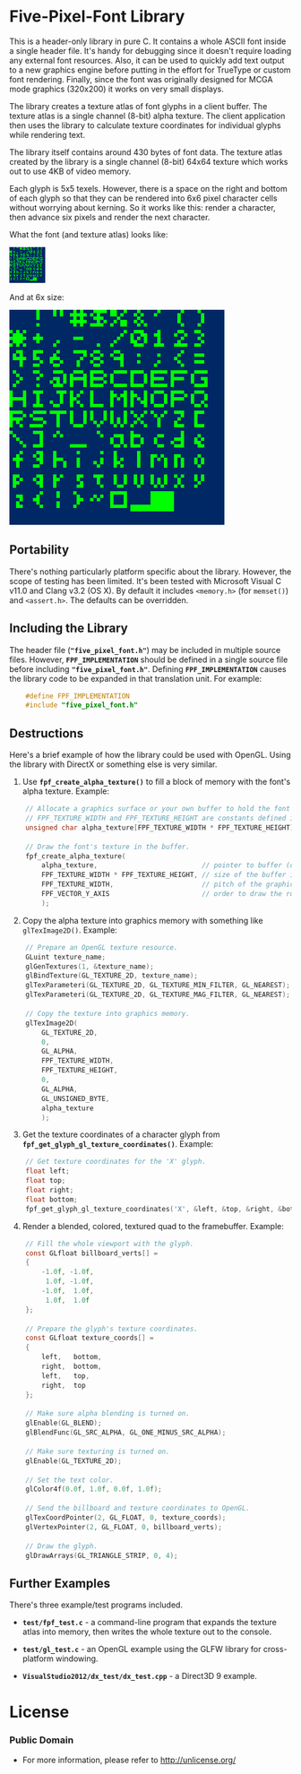 Five-Pixel-Font Library
=======================

This is a header-only library in pure C. It contains a whole ASCII font inside a single header file. It's handy for debugging since it doesn't require loading any external font resources. Also, it can be used to quickly add text output to a new graphics engine before putting in the effort for TrueType or custom font rendering. Finally, since the font was originally designed for MCGA mode graphics (320x200) it works on very small displays.

The library creates a texture atlas of font glyphs in a client buffer. The texture atlas is a single channel (8-bit) alpha texture. The client application then uses the library to calculate texture coordinates for individual glyphs while rendering text.

The library itself contains around 430 bytes of font data. The texture atlas created by the library is a single channel (8-bit) 64x64 texture which works out to use 4KB of video memory.

Each glyph is 5x5 texels. However, there is a space on the right and bottom of each glyph so that they can be rendered into 6x6 pixel character cells without worrying about kerning. So it works like this: render a character, then advance six pixels and render the next character.

What the font (and texture atlas) looks like:

![The Font's Texture Atlas](images/fpf_texture_atlas_full_size.png)

And at 6x size:

![The Font's Texture Atlas 6x Size](images/fpf_texture_atlas_6x_size.png)

Portability
-----------

There's nothing particularly platform specific about the library. However, the scope of testing has been limited. It's been tested with Microsoft Visual C v11.0 and Clang v3.2 (OS X). By default it includes `<memory.h>` (for `memset()`) and `<assert.h>`. The defaults can be overridden.

Including the Library
---------------------

The header file (**`"five_pixel_font.h"`**) may be included in multiple source files. However, __`FPF_IMPLEMENTATION`__ should be defined in a single source file before including **`"five_pixel_font.h"`**. Defining __`FPF_IMPLEMENTATION`__ causes the library code to be expanded in that translation unit. For example:

```C
    #define FPF_IMPLEMENTATION
    #include "five_pixel_font.h"
```

Destructions
------------

Here's a brief example of how the library could be used with OpenGL. Using the library with DirectX or something else is very similar.

1. Use **`fpf_create_alpha_texture()`** to fill a block of memory with the font's alpha texture. Example:
```C
    // Allocate a graphics surface or your own buffer to hold the font's texture.
    // FPF_TEXTURE_WIDTH and FPF_TEXTURE_HEIGHT are constants defined in the library header.
    unsigned char alpha_texture[FPF_TEXTURE_WIDTH * FPF_TEXTURE_HEIGHT];

    // Draw the font's texture in the buffer.
    fpf_create_alpha_texture(
        alpha_texture,                          // pointer to buffer (or graphics surface memory)
        FPF_TEXTURE_WIDTH * FPF_TEXTURE_HEIGHT, // size of the buffer in bytes
        FPF_TEXTURE_WIDTH,                      // pitch of the graphics buffer (number of bytes per row)
        FPF_VECTOR_Y_AXIS                       // order to draw the rows (raster or vector order)
        );
```
2. Copy the alpha texture into graphics memory with something like `glTexImage2D()`. Example:
```C
    // Prepare an OpenGL texture resource.
    GLuint texture_name;
    glGenTextures(1, &texture_name);
    glBindTexture(GL_TEXTURE_2D, texture_name);
    glTexParameteri(GL_TEXTURE_2D, GL_TEXTURE_MIN_FILTER, GL_NEAREST);
    glTexParameteri(GL_TEXTURE_2D, GL_TEXTURE_MAG_FILTER, GL_NEAREST);

    // Copy the texture into graphics memory.
    glTexImage2D(
        GL_TEXTURE_2D,
        0,
        GL_ALPHA,
        FPF_TEXTURE_WIDTH,
        FPF_TEXTURE_HEIGHT,
        0,
        GL_ALPHA,
        GL_UNSIGNED_BYTE,
        alpha_texture
        );
```
3. Get the texture coordinates of a character glyph from **`fpf_get_glyph_gl_texture_coordinates()`**. Example:
```C
    // Get texture coordinates for the 'X' glyph.
    float left;
    float top;
    float right;
    float bottom;
    fpf_get_glyph_gl_texture_coordinates('X', &left, &top, &right, &bottom);
```
4. Render a blended, colored, textured quad to the framebuffer. Example:
```C
    // Fill the whole viewport with the glyph.
    const GLfloat billboard_verts[] =
    {
        -1.0f, -1.0f,
         1.0f, -1.0f,
        -1.0f,  1.0f,
         1.0f,  1.0f
    };

    // Prepare the glyph's texture coordinates.
    const GLfloat texture_coords[] =
    {
        left,   bottom,
        right,  bottom,
        left,   top,
        right,  top
    };

    // Make sure alpha blending is turned on.
    glEnable(GL_BLEND);
    glBlendFunc(GL_SRC_ALPHA, GL_ONE_MINUS_SRC_ALPHA);

    // Make sure texturing is turned on.
    glEnable(GL_TEXTURE_2D);

    // Set the text color.
    glColor4f(0.0f, 1.0f, 0.0f, 1.0f);

    // Send the billboard and texture coordinates to OpenGL.
    glTexCoordPointer(2, GL_FLOAT, 0, texture_coords);
    glVertexPointer(2, GL_FLOAT, 0, billboard_verts);

    // Draw the glyph.
    glDrawArrays(GL_TRIANGLE_STRIP, 0, 4);
```

Further Examples
----------------

There's three example/test programs included.

- **`test/fpf_test.c`** - a command-line program that expands the texture atlas into memory, then writes the whole texture out to the console.

- **`test/gl_test.c`** - an OpenGL example using the GLFW library for cross-platform windowing.

- **`VisualStudio2012/dx_test/dx_test.cpp`** - a Direct3D 9 example.

License
=======

### Public Domain
- For more information, please refer to <http://unlicense.org/>
